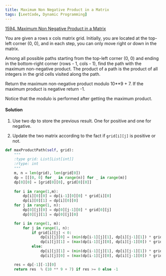 ```yaml
---
title: Maximum Non Negative Product in a Matrix
tags: [LeetCode, Dynamic Programming]
---
```


[1594. Maximum Non Negative Product in a Matrix](https://leetcode.com/problems/maximum-non-negative-product-in-a-matrix/)

You are given a rows x cols matrix grid. Initially, you are located at the top-left corner (0, 0), and in each step, you can only move right or down in the matrix.

Among all possible paths starting from the top-left corner (0, 0) and ending in the bottom-right corner (rows - 1, cols - 1), find the path with the maximum non-negative product. The product of a path is the product of all integers in the grid cells visited along the path.

Return the maximum non-negative product modulo 10**9 + 7. If the maximum product is negative return -1.

Notice that the modulo is performed after getting the maximum product.

#### Solution  
1. Use two dp to store the previous result. One for positive and one for negative.

1. Update the two matrix according to the fact if `grid[i][j]` is positive or not.

```python
def maxProductPath(self, grid):
    """
    :type grid: List[List[int]]
    :rtype: int
    """
    m, n = len(grid), len(grid[0])
    dp = [[[0, 0] for _ in range(n)] for _ in range(m)]
    dp[0][0] = [grid[0][0], grid[0][0]]
    
    for i in range(1,m):
        dp[i][0][0] = dp[i-1][0][0] * grid[i][0]
        dp[i][0][1] = dp[i][0][0]
    for j in range(1, n):
        dp[0][j][0] = dp[0][j-1][0] * grid[0][j]
        dp[0][j][1] = dp[0][j][0]

    for i in range(1, m):
        for j in range(1, n):
            if grid[i][j] < 0:
                dp[i][j][0] = (min(dp[i-1][j][1], dp[i][j-1][1]) * grid[i][j]);
                dp[i][j][1] = (max(dp[i-1][j][0], dp[i][j-1][0]) * grid[i][j]);
            else:
                dp[i][j][1] = (min(dp[i-1][j][1], dp[i][j-1][1]) * grid[i][j]);
                dp[i][j][0] = (max(dp[i-1][j][0], dp[i][j-1][0]) * grid[i][j]);

    res = dp[-1][-1][0]
    return res  % (10 ** 9 + 7) if res >= 0 else -1
```